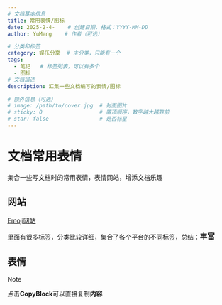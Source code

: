 ```yaml
---
# 文档基本信息
title: 常用表情/图标
date: 2025-2-4-    # 创建日期，格式：YYYY-MM-DD
author: YuMeng    # 作者（可选）

# 分类和标签
category: 娱乐分享  # 主分类，只能有一个
tags: 
  - 笔记   # 标签列表，可以有多个   
  - 图标
# 文档描述
description: 汇集一些文档编写的表情/图标

# 额外信息（可选）
# image: /path/to/cover.jpg  # 封面图片
# sticky: 0                  # 置顶顺序，数字越大越靠前
# star: false                # 是否标星
---
```




# 文档常用表情

集合一些写文档时的常用表情，表情网站，增添文档乐趣

## 网站

[Emoji网站](https://www.emojiall.com/zh-hans)

里面有很多标签，分类比较详细，集合了各个平台的不同标签，总结：<span style="font-size:1.2em; font-weight:bold;">丰富</span>

<span style="font-size:1.3em;"></span>

## 表情

> [!NOTE]
>
> 点击**CopyBlock**可以直接复制**内容**

<CopyBlock text="⚠️" prompt='Warning：' DisplayStatus="false" size=30 />

<CopyBlock text="ℹ️" prompt='Info：' DisplayStatus="false" size=30 />

<CopyBlock text="❗" prompt='Important：' DisplayStatus="false" size=30 />

<CopyBlock text="📝" prompt='Note：' DisplayStatus="false" size=30 />

<CopyBlock text="🚀" prompt='rocket：' DisplayStatus="false" size=30 />

<CopyBlock text="🎉" prompt='colour bar：' DisplayStatus="false" size=30 />

<CopyBlock text="🎯" prompt='focus：' DisplayStatus="false" size=30 />

<CopyBlock text="💪" prompt='fist：' DisplayStatus="false" size=30 />

<CopyBlock text="🌟" prompt='star：' DisplayStatus="false" size=30 />

<CopyBlock text="🔒" prompt='Security：' DisplayStatus="false" size=30 />

<CopyBlock text="⚙️" prompt='Configuration：' DisplayStatus="false" size=30 />

<CopyBlock text="📊" prompt='Metrics：' DisplayStatus="false" size=30 />

<CopyBlock text="🐛" prompt='Bug Fix：' DisplayStatus="false" size=30 />

<CopyBlock text="✨" prompt='Documentation：' DisplayStatus="false" size=30 />

<CopyBlock text="📚" prompt='Setup：' DisplayStatus="false" size=30 />

<CopyBlock text="🧪" prompt='Testing：' DisplayStatus="false" size=30 />

<CopyBlock text="🔄" prompt='Update：' DisplayStatus="false" size=30 />

<CopyBlock text="🗂️" prompt='File Structure：' DisplayStatus="false" size=30 />

<CopyBlock text="🏗️" prompt='Architecture：' DisplayStatus="false" size=30 />

<CopyBlock text="🌐" prompt='Web：' DisplayStatus="false" size=30 />

<CopyBlock text="🤝" prompt='Contribution：' DisplayStatus="false" size=30 />

<CopyBlock text="👀" prompt='Review：' DisplayStatus="false" size=30 />

<CopyBlock text="📘" prompt='introduction：' DisplayStatus="false" size=30 />

<CopyBlock text="🌍" prompt='国际化：' DisplayStatus="false" size=30 />

<CopyBlock text="❓" prompt='question：' DisplayStatus="false" size=30 />

<CopyBlock text="🔍" prompt='magnifying glass：' DisplayStatus="false" size=30 />

<CopyBlock text="💭" prompt='balloon：' DisplayStatus="false" size=30 />

<CopyBlock text="☁️" prompt='cloud：' DisplayStatus="false" size=30 />

<CopyBlock text="🔗" prompt='Link：' DisplayStatus="false" size=30 />

